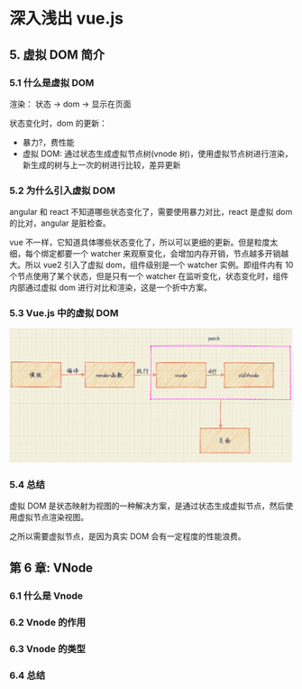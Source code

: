 # 深入浅出 vue.js

## 5. 虚拟 DOM 简介

### 5.1 什么是虚拟 DOM

渲染： 状态 -> dom -> 显示在页面

状态变化时，dom 的更新：

- 暴力?，费性能
- 虚拟 DOM: 通过状态生成虚拟节点树(vnode 树)，使用虚拟节点树进行渲染，新生成的树与上一次的树进行比较，差异更新

### 5.2 为什么引入虚拟 DOM

angular 和 react 不知道哪些状态变化了，需要使用暴力对比，react 是虚拟 dom 的比对，angular 是脏检查。

vue 不一样，它知道具体哪些状态变化了，所以可以更细的更新。但是粒度太细，每个绑定都要一个 watcher 来观察变化，会增加内存开销，节点越多开销越大。所以 vue2 引入了虚拟 dom，组件级别是一个 watcher 实例。即组件内有 10 个节点使用了某个状态，但是只有一个 watcher 在监听变化，状态变化时，组件内部通过虚拟 dom 进行对比和渲染，这是一个折中方案。

### 5.3 Vue.js 中的虚拟 DOM

![](imgs/2020-10-22-15-08-56.png)

### 5.4 总结

虚拟 DOM 是状态映射为视图的一种解决方案，是通过状态生成虚拟节点，然后使用虚拟节点渲染视图。

之所以需要虚拟节点，是因为真实 DOM 会有一定程度的性能浪费。

## 第 6 章: VNode

### 6.1 什么是 Vnode

### 6.2 Vnode 的作用

### 6.3 Vnode 的类型

### 6.4 总结
